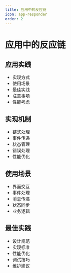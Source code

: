 ```yaml
---
title: 应用中的反应链
icon: app-responder
order: 2
---
```


# 应用中的反应链

## 应用实践
- 实现方式
- 使用场景
- 最佳实践
- 注意事项
- 性能考虑

## 实现机制
- 链式处理
- 事件传递
- 状态管理
- 错误处理
- 性能优化

## 使用场景
- 界面交互
- 事件处理
- 消息传递
- 状态同步
- 业务逻辑

## 最佳实践
- 设计规范
- 实现标准
- 性能优化
- 调试技巧
- 维护建议

